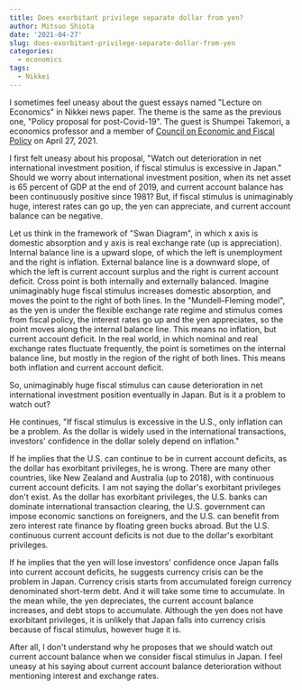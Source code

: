 ```yaml
---
title: Does exorbitant privilege separate dollar from yen?
author: Mitsuo Shiota
date: '2021-04-27'
slug: does-exorbitant-privilege-separate-dollar-from-yen
categories:
  - economics
tags:
  - Nikkei
---
```


I sometimes feel uneasy about the guest essays named "Lecture on Economics" in Nikkei news paper. The theme is the same as the previous one, "Policy proposal for post-Covid-19". The guest is Shumpei Takemori, a economics professor and a member of [Council on Economic and Fiscal Policy](https://www5.cao.go.jp/keizai-shimon/index_en.html) on April 27, 2021.

I first felt uneasy about his proposal, "Watch out deterioration in net international investment position, if fiscal stimulus is excessive in Japan." Should we worry about international investment position, when its net asset is 65 percent of GDP at the end of 2019, and current account balance has been continuously positive since 1981? But, if fiscal stimulus is unimaginably huge, interest rates can go up, the yen can appreciate, and current account balance can be negative.

Let us think in the framework of "Swan Diagram", in which x axis is domestic absorption and y axis is real exchange rate (up is appreciation). Internal balance line is a upward slope, of which the left is unemployment and the right is inflation. External balance line is a downward slope, of which the left is current account surplus and the right is current account deficit. Cross point is both internally and externally balanced. Imagine unimaginably huge fiscal stimulus increases domestic absorption, and moves the point to the right of both lines. In the "Mundell–Fleming model", as the yen is under the flexible exchange rate regime and stimulus comes from fiscal policy, the interest rates go up and the yen appreciates, so the point moves along the internal balance line. This means no inflation, but current account deficit. In the real world, in which nominal and real exchange rates fluctuate frequently, the point is sometimes on the internal balance line, but mostly in the region of the right of both lines. This means both inflation and current account deficit.

So, unimaginably huge fiscal stimulus can cause deterioration in net international investment position eventually in Japan. But is it a problem to watch out?

He continues, "If fiscal stimulus is excessive in the U.S., only inflation can be a problem. As the dollar is widely used in the international transactions, investors' confidence in the dollar solely depend on inflation."

If he implies that the U.S. can continue to be in current account deficits, as the dollar has exorbitant privileges, he is wrong. There are many other countries, like New Zealand and Australia (up to 2018), with continuous current account deficits. I am not saying the dollar's exorbitant privileges don't exist. As the dollar has exorbitant privileges, the U.S. banks can dominate international transaction clearing, the U.S. government can impose economic sanctions on foreigners, and the U.S. can benefit from zero interest rate finance by floating green bucks abroad. But the U.S. continuous current account deficits is not due to the dollar's exorbitant privileges.

If he implies that the yen will lose investors' confidence once Japan falls into current account deficits, he suggests currency crisis can be the problem in Japan. Currency crisis starts from accumulated foreign currency denominated short-term debt. And it will take some time to accumulate. In the mean while, the yen depreciates, the current account balance increases, and debt stops to accumulate. Although the yen does not have exorbitant privileges, it is unlikely that Japan falls into currency crisis because of fiscal stimulus, however huge it is.

After all, I don't understand why he proposes that we should watch out current account balance when we consider fiscal stimulus in Japan. I feel uneasy at his saying about current account balance deterioration without mentioning interest and exchange rates.
